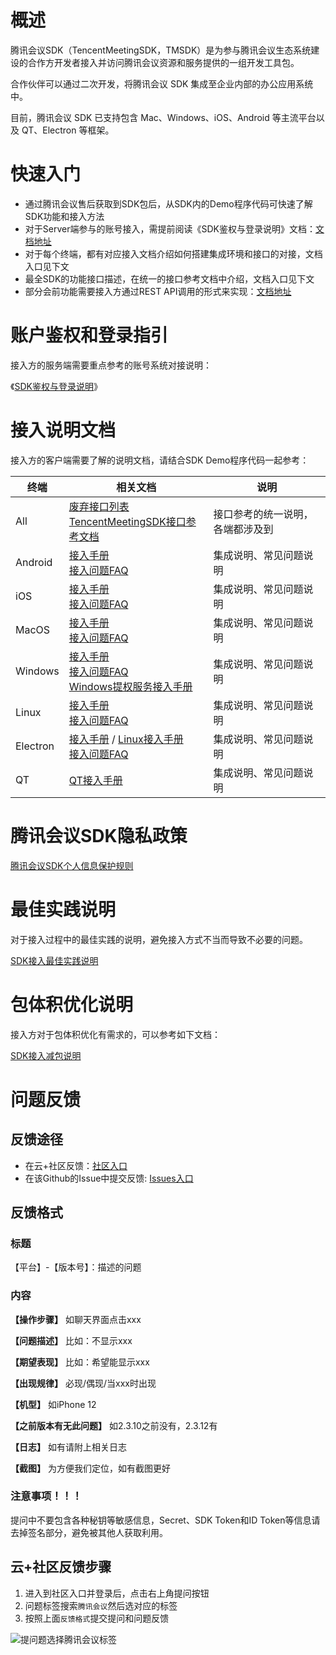 
# 概述
腾讯会议SDK（TencentMeetingSDK，TMSDK）是为参与腾讯会议生态系统建设的合作方开发者接入并访问腾讯会议资源和服务提供的一组开发工具包。

合作伙伴可以通过二次开发，将腾讯会议 SDK 集成至企业内部的办公应用系统中。

目前，腾讯会议 SDK 已支持包含 Mac、Windows、iOS、Android 等主流平台以及 QT、Electron 等框架。


# 快速入门

- 通过腾讯会议售后获取到SDK包后，从SDK内的Demo程序代码可快速了解SDK功能和接入方法
- 对于Server端参与的账号接入，需提前阅读《SDK鉴权与登录说明》文档：[文档地址](Docs/Common/SDK鉴权与登录说明.md)
- 对于每个终端，都有对应接入文档介绍如何搭建集成环境和接口的对接，文档入口见下文
- 最全SDK的功能接口描述，在统一的接口参考文档中介绍，文档入口见下文
- 部分会前功能需要接入方通过REST API调用的形式来实现：[文档地址](https://cloud.tencent.com/document/product/1095/42407)

# 账户鉴权和登录指引
接入方的服务端需要重点参考的账号系统对接说明：

《[SDK鉴权与登录说明](Docs/Common/SDK鉴权与登录说明.md)》

# 接入说明文档
接入方的客户端需要了解的说明文档，请结合SDK Demo程序代码一起参考：

| 终端       | 相关文档                                                                                                                               | 说明               |
|----------|------------------------------------------------------------------------------------------------------------------------------------|------------------|
| All      | [废弃接口列表](./Docs/Common/DeprecatedList.md)<br>[TencentMeetingSDK接口参考文档](Docs/Common/TencentMeetingSDK（TMSDK）接口参考文档.md)              | 接口参考的统一说明，各端都涉及到 |
| Android  | [接入手册](Docs/Android/Android接入手册.md) <br>[接入问题FAQ](Docs/Android/接入问题FAQ.md)                                                         | 集成说明、常见问题说明      |
| iOS      | [接入手册](Docs/iOS/iOS接入手册.md) <br>[接入问题FAQ](Docs/iOS/接入问题FAQ.md)                                                                     | 集成说明、常见问题说明      |
| MacOS    | [接入手册 ](Docs/MacOS/MacOS接入手册.md)<br>[接入问题FAQ](Docs/MacOS/接入问题FAQ.md)                                                               | 集成说明、常见问题说明      |
| Windows  | [接入手册](Docs/Windows/Windows接入手册.md) <br>[接入问题FAQ](Docs/Windows/接入问题FAQ.md) <br>[Windows提权服务接入手册](Docs/Electron/Windows提权服务接入手册.md) | 集成说明、常见问题说明      |
| Linux    | [接入手册](./Docs/Linux/Linux接入手册.md)<br>[接入问题FAQ](./Docs/Linux/接入问题FAQ.md)                                                            | 集成说明、常见问题说明      |
| Electron | [接入手册](Docs/Electron/Electron接入手册.md) / [Linux接入手册](./Docs/Electron/Electron接入手册-Linux.md) <br>[接入问题FAQ](Docs/Electron/接入问题FAQ.md) | 集成说明、常见问题说明      |
| QT       | [QT接入手册](Docs/Qt/QT接入手册.md)                                                                                                        | 集成说明、常见问题说明      |

# 腾讯会议SDK隐私政策
[腾讯会议SDK个人信息保护规则](https://privacy.qq.com/document/preview/67043f4d1b5848e49251e5e228511eba)


# 最佳实践说明

对于接入过程中的最佳实践的说明，避免接入方式不当而导致不必要的问题。

[SDK接入最佳实践说明](Docs/Common/SDK接入最佳实践说明.md)

# 包体积优化说明

接入方对于包体积优化有需求的，可以参考如下文档：

[SDK接入减包说明](Docs/Common/SDK接入减包说明.md)


# 问题反馈

## 反馈途径
- 在云+社区反馈：[社区入口](https://cloud.tencent.com/developer/tag/10945?entry=ask)
- 在该Github的Issue中提交反馈: [Issues入口](https://github.com/Tencent-Meeting/TencentMeetingSDK/issues)

## 反馈格式

### 标题
【平台】-【版本号】：描述的问题

### 内容
**【操作步骤】**
如聊天界面点击xxx

**【问题描述】**
比如：不显示xxx

**【期望表现】**
比如：希望能显示xxx

**【出现规律】**
必现/偶现/当xxx时出现

**【机型】**
如iPhone 12

**【之前版本有无此问题】**
如2.3.10之前没有，2.3.12有

**【日志】**
如有请附上相关日志

**【截图】**
为方便我们定位，如有截图更好

### 注意事项！！！
提问中不要包含各种秘钥等敏感信息，Secret、SDK Token和ID Token等信息请去掉签名部分，避免被其他人获取利用。

## 云+社区反馈步骤

1. 进入到社区入口并登录后，点击右上角提问按钮
2. 问题标签搜索`腾讯会议`然后选对应的标签
3. 按照上面`反馈格式`提交提问和问题反馈

![提问题选择腾讯会议标签](Docs/Common/images/sdk_tags.png)
